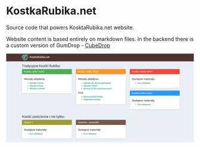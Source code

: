 # KostkaRubika.net

Source code that powers KosktaRubika.net website.

Website content is based entirely on markdown files. In the backend there is a custom version of GumDrop - [CubeDrop](http://git.inglot.net.pl/winglot/gumdrop)

![KostkaRubika.net redesigned](resources/redesign.png)
